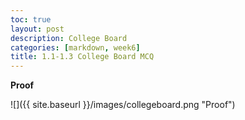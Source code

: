 ```yaml
---
toc: true
layout: post
description: College Board
categories: [markdown, week6]
title: 1.1-1.3 College Board MCQ 
---
```


**Proof** 

![]({{ site.baseurl }}/images/collegeboard.png "Proof")